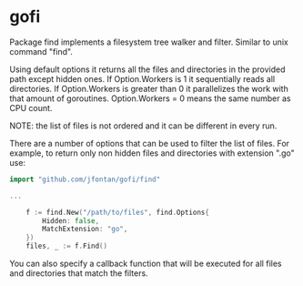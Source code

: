 # gofi

Package find implements a filesystem tree walker and filter. Similar to unix command "find".

Using default options it returns all the files and directories in the provided path except hidden ones. If Option.Workers is 1 it sequentially reads all directories. If Option.Workers is greater than 0 it parallelizes the work with that amount of goroutines. Option.Workers = 0 means the same number as CPU count.

NOTE: the list of files is not ordered and it can be different in every run.

There are a number of options that can be used to filter the list of files.  For example, to return only non hidden files and directories with extension ".go" use:

```go
import "github.com/jfontan/gofi/find"

...

    f := find.New("/path/to/files", find.Options{
        Hidden: false,
        MatchExtension: "go",
    })
    files, _ := f.Find()
```

You can also specify a callback function that will be executed for all files and directories that match the filters.